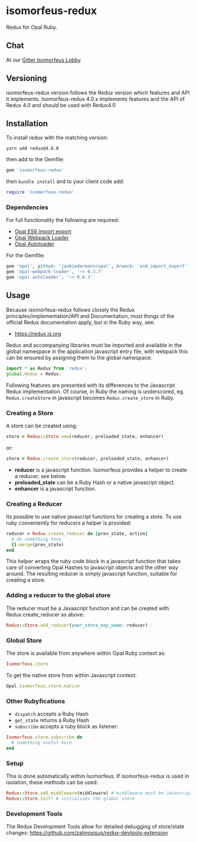 # isomorfeus-redux

Redux for Opal Ruby.

## Chat
At our [Gitter Isomorfeus Lobby](http://gitter.im/isomorfeus/Lobby) 

## Versioning
isomorfeus-redux version follows the Redux version which features and API it implements.
Isomorfeus-redux 4.0.x implements features and the API of Redux 4.0 and should be used with Redux4.0

## Installation
To install redux with the matching version:
```
yarn add redux@4.0.0
```
then add to the Gemfile:
```ruby
gem 'isomorfeus-redux'
```
then `bundle install`
and to your client code add:
```ruby
require 'isomorfeus-redux'
```

### Dependencies

For full functionality the following are required:
- [Opal ES6 import export](https://github.com/opal/opal/pull/1832)
- [Opal Webpack Loader](https://github.com/janbiedermann/opal-webpack-loader)
- [Opal Autoloader](https://github.com/janbiedermann/opal-autoloader)

For the Gemfile:
```ruby
gem 'opal', github: 'janbiedermann/opal', branch: 'es6_import_export'
gem 'opal-webpack-loader', '~> 0.3.7'
gem 'opal-autoloader', '~> 0.0.3'
```

## Usage
Because isomorfeus-redux follows closely the Redux principles/implementation/API and Documentation, most things of the official Redux documentation
apply, but in the Ruby way, see:
- https://redux.js.org

Redux and accompanying libraries must be imported and available in the global namespace in the application javascript entry file,
with webpack this can be ensured by assigning them to the global namespace:
```javascript
import * as Redux from 'redux';
global.Redux = Redux;
```

Following features are presented with its differences to the Javascript Redux implementation.
Of course, in Ruby the naming is underscored, eg. `Redux.createStore` in javascript becomes `Redux.create_store` in Ruby.

### Creating a Store
A store can be created using:
```ruby
store = Redux::Store.new(reducer, preloaded_state, enhancer)
```
or:
```ruby
store = Redux.create_store(reducer, preloaded_state, enhancer)
```
- **reducer** is a javascript function. Isomorfeus provides a helper to create a reducer, see below.
- **preloaded_state** can be a Ruby Hash or a native javascript object.
- **enhancer** is a javascript function.

### Creating a Reducer
Its possible to use native javascript functions for creating a store. To use ruby conveniently for reducers a helper is provided:
```ruby
reducer = Redux.create_reducer do |prev_state, action|
  # do something here 
  {}.merge(prev_state) 
end
```
This helper wraps the ruby code block in a javascript function that takes care of converting Opal Hashes to javascript
objects and the other way around. The resulting reducer is simply javascript function, suitable for creating a store.

### Adding a reducer to the global store
The reducer must be a Javascript function and can be created with Redux.create_reducer as above:
```ruby
Redux::Store.add_reducer(your_store_key_name: reducer)
```

### Global Store
The store is available from anywhere within Opal Ruby context as:
```ruby
Isomorfeus.store
```
To get the native store from within Javascript context:
```javascript
Opal.Isomorfeus.store.native
```
### Other Rubyfications
- `dispatch` accepts a Ruby Hash
- `get_state` returns a Ruby Hash
- `subscribe` accepts a ruby block as listener:
```ruby
Isomorfeus.store.subscribe do
  # something useful here
end
```
### Setup
This is done automatically within Isomorfeus. If isomorfeus-redux is used in isolation, these methods can be used:
```ruby
Redux::Store.add_middleware(middleware) # middleware must be Javascript function
Redux::Store.init! # initializes the global store
```

### Development Tools
The Redux Development Tools allow for detailed debugging of store/state changes: https://github.com/zalmoxisus/redux-devtools-extension